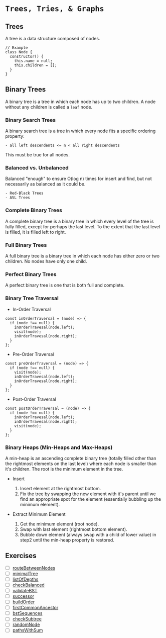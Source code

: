 # `Trees, Tries, & Graphs`

## Trees

  A tree is a data structure composed of nodes.
  ```
  // Example
  class Node {
    constructor() {
      this.name = null;
      this.children = [];
    }
  }
  ```

## Binary Trees

  A binary tree is a tree in which each node has up to two children. A node without any children is called a `leaf` node.

### Binary Search Trees

  A binary search tree is a tree in which every node fits a specific ordering property:

    - all left descendents <= n < all right descendents

  This must be true for all nodes.

### Balanced vs. Unbalanced

  Balanced "enough" to ensure O(log n) times for insert and find, but not necessarily as balanced as it could be.

    - Red-Black Trees
    - AVL Trees

### Complete Binary Trees

  A complete binary tree is a binary tree in which every level of the tree is fully filled, except for perhaps the last level. To the extent that the last level is filled, it is filled left to right.

### Full Binary Trees

  A full binary tree is a binary tree in which each node has either zero or two children. No nodes have only one child.

### Perfect Binary Trees

  A perfect binary tree is one that is both full and complete.

### Binary Tree Traversal

  - In-Order Traversal
  ```
  const inOrderTraversal = (node) => {
    if (node !== null) {
      inOrderTravesal(node.left);
      visit(node);
      inOrderTravesal(node.right);
    }
  };
  ```

  - Pre-Order Traversal

  ```
  const preOrderTraversal = (node) => {
    if (node !== null) {
      visit(node);
      inOrderTravesal(node.left);
      inOrderTravesal(node.right);
    }
  };
  ```
  
  - Post-Order Traversal

  ```
  const postOrderTraversal = (node) => {
    if (node !== null) {
      inOrderTravesal(node.left);
      inOrderTravesal(node.right);
      visit(node);
    }
  };
  ```
  
### Binary Heaps (Min-Heaps and Max-Heaps)

  A min-heap is an ascending complete binary tree (totally filled other than the rightmost elements on the last level) where each node is smaller than it's children. The root is the minimum element in the tree.

  - Insert
  
    1. Insert element at the rightmost bottom.
    2. Fix the tree by swapping the new element with it's parent until we find an appropriate spot for the element (essentially bubbling up the minimum element).
  
  
  - Extract Minimum Element
  
    1. Get the minimum element (root node).
    2. Swap with last element (rightmost bottom element).
    3. Bubble down element (always swap with a child of lower value) in step2 until the min-heap property is restored.

## Exercises
  - [ ] [routeBetweenNodes](https://github.com/rjbernaldo/katalog/blob/master/exercises/trees-tries-and-graphs/ex1.js)
  - [ ] [minimalTree](https://github.com/rjbernaldo/katalog/blob/master/exercises/trees-tries-and-graphs/ex2.js)
  - [ ] [listOfDepths](https://github.com/rjbernaldo/katalog/blob/master/exercises/trees-tries-and-graphs/ex3.js)
  - [ ] [checkBalanced](https://github.com/rjbernaldo/katalog/blob/master/exercises/trees-tries-and-graphs/ex4.js)
  - [ ] [validateBST](https://github.com/rjbernaldo/katalog/blob/master/exercises/trees-tries-and-graphs/ex5.js)
  - [ ] [successor](https://github.com/rjbernaldo/katalog/blob/master/exercises/trees-tries-and-graphs/ex6.js)
  - [ ] [buildOrder](https://github.com/rjbernaldo/katalog/blob/master/exercises/trees-tries-and-graphs/ex7.js)
  - [ ] [firstCommonAncestor](https://github.com/rjbernaldo/katalog/blob/master/exercises/trees-tries-and-graphs/ex8.js)
  - [ ] [bstSequences](https://github.com/rjbernaldo/katalog/blob/master/exercises/trees-tries-and-graphs/ex9.js)
  - [ ] [checkSubtree](https://github.com/rjbernaldo/katalog/blob/master/exercises/trees-tries-and-graphs/ex10.js)
  - [ ] [randomNode](https://github.com/rjbernaldo/katalog/blob/master/exercises/trees-tries-and-graphs/ex11.js)
  - [ ] [pathsWithSum](https://github.com/rjbernaldo/katalog/blob/master/exercises/trees-tries-and-graphs/ex12.js)

